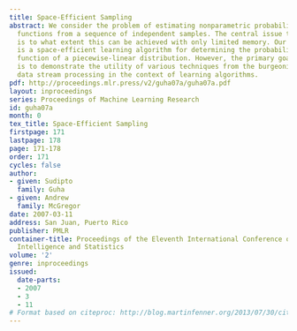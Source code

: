 ```yaml
---
title: Space-Efficient Sampling
abstract: We consider the problem of estimating nonparametric probability density
  functions from a sequence of independent samples. The central issue that we address
  is to what extent this can be achieved with only limited memory. Our main result
  is a space-efficient learning algorithm for determining the probability density
  function of a piecewise-linear distribution. However, the primary goal of this paper
  is to demonstrate the utility of various techniques from the burgeoning field of
  data stream processing in the context of learning algorithms.
pdf: http://proceedings.mlr.press/v2/guha07a/guha07a.pdf
layout: inproceedings
series: Proceedings of Machine Learning Research
id: guha07a
month: 0
tex_title: Space-Efficient Sampling
firstpage: 171
lastpage: 178
page: 171-178
order: 171
cycles: false
author:
- given: Sudipto
  family: Guha
- given: Andrew
  family: McGregor
date: 2007-03-11
address: San Juan, Puerto Rico
publisher: PMLR
container-title: Proceedings of the Eleventh International Conference on Artificial
  Intelligence and Statistics
volume: '2'
genre: inproceedings
issued:
  date-parts:
  - 2007
  - 3
  - 11
# Format based on citeproc: http://blog.martinfenner.org/2013/07/30/citeproc-yaml-for-bibliographies/
---
```

